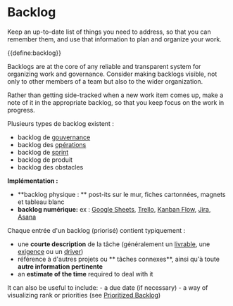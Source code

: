# Backlog

<summary>
Keep an up-to-date list of things you need to address, so that you can remember them, and use that information to plan and organize your work. 
</summary>

{{define:backlog}}

Backlogs are at the core of any reliable and transparent system for organizing work and governance. Consider making backlogs visible, not only to other members of a team but also to the wider organization.

Rather than getting side-tracked when a new work item comes up, make a note of it in the appropriate backlog, so that you keep focus on the work in progress.

Plusieurs types de backlog existent :

- backlog de [gouvernance](glossary:governance)
- backlog des [opérations](glossary:operations)
- backlog de [sprint](section:planning-and-review-meetings)
- backlog de produit
- backlog des obstacles

**Implémentation :**

- **backlog physique : ** post-its sur le mur, fiches cartonnées, magnets et tableau blanc
- **backlog numérique:** ex : [Google Sheets](https://www.google.com/sheets/about/), [Trello](https://trello.com/), [Kanban Flow](https://kanbanflow.com/), [Jira](https://www.atlassian.com/software/jira), [Asana](https://asana.com/)

Chaque entrée d'un backlog (priorisé) contient typiquement :

- une **courte description** de la tâche (généralement un [livrable](glossary:deliverable), une [exigence](glossary:requirement) ou un [driver](glossary:organizational-driver))
- référence à d'autres projets ou ** tâches connexes**, ainsi qu'à toute **autre information pertinente**
- an **estimate of the time** required to deal with it

It can also be useful to include: - a due date (if necessary) - a way of visualizing rank or priorities (see [Prioritized Backlog](https://patterns.sociocracy30.org/prioritize-backlogs.html))